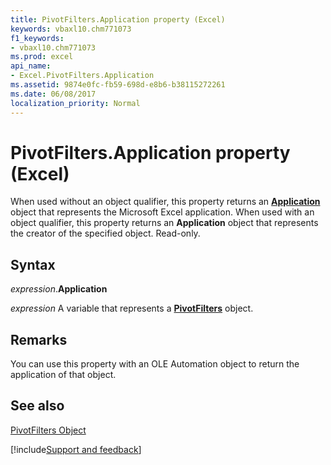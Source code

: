```yaml
---
title: PivotFilters.Application property (Excel)
keywords: vbaxl10.chm771073
f1_keywords:
- vbaxl10.chm771073
ms.prod: excel
api_name:
- Excel.PivotFilters.Application
ms.assetid: 9874e0fc-fb59-698d-e8b6-b38115272261
ms.date: 06/08/2017
localization_priority: Normal
---
```



# PivotFilters.Application property (Excel)

When used without an object qualifier, this property returns an  **[Application](Excel.Application(object).md)** object that represents the Microsoft Excel application. When used with an object qualifier, this property returns an **Application** object that represents the creator of the specified object. Read-only.


## Syntax

_expression_.**Application**

_expression_ A variable that represents a **[PivotFilters](Excel.PivotFilters.md)** object.


## Remarks

You can use this property with an OLE Automation object to return the application of that object.


## See also


[PivotFilters Object](Excel.PivotFilters.md)

[!include[Support and feedback](~/includes/feedback-boilerplate.md)]